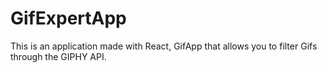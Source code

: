 # GifExpertApp

This is an application made with React, GifApp that allows you to filter Gifs through the GIPHY API.